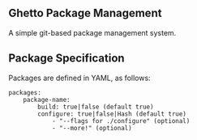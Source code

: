 Ghetto Package Management
-------------------------

A simple git-based package management system.


Package Specification
---------------------

Packages are defined in YAML, as follows:

	packages:
		package-name:
			build: true|false (default true)
			configure: true|false|Hash (default true)
				- "--flags for ./configure" (optional)
				- "--more!" (optional)